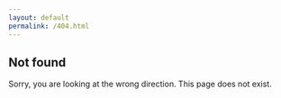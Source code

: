 ```yaml
---
layout: default
permalink: /404.html
---
```


## Not found
Sorry, you are looking at the wrong direction. This page does not exist.